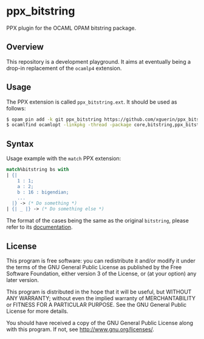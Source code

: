 # ppx_bitstring

PPX plugin for the OCAML OPAM bitstring package.

## Overview

This repository is a development playground. It aims at eventually being a drop-in replacement of the `ocamlp4` extension.

## Usage

The PPX extension is called `ppx_bitstring.ext`. It should be used as follows:

```bash
$ opam pin add -k git ppx_bitstring https://github.com/xguerin/ppx_bitstring
$ ocamlfind ocamlopt -linkpkg -thread -package core,bitstring,ppx_bitstring.ext main.ml -o main.native
```

## Syntax

Usage example with the `match` PPX extension:

```ocaml
match%bitstring bs with
| {|
    1 : 1;
    a : 2;
    b : 16 : bigendian;
    ...
  |} -> (* Do something *)
| {| _ |} -> (* Do something else *)
```

The format of the cases being the same as the original `bitstring`, please refer to its [documentation](http://people.redhat.com/~rjones/bitstring/html/Bitstring.html).

## License

This program is free software: you can redistribute it and/or modify it under the terms of the GNU General Public License as published by the Free Software Foundation, either version 3 of the License, or (at your option) any later version.

This program is distributed in the hope that it will be useful, but WITHOUT ANY WARRANTY; without even the implied warranty of MERCHANTABILITY or FITNESS FOR A PARTICULAR PURPOSE.  See the GNU General Public License for more details.

You should have received a copy of the GNU General Public License along with this program.  If not, see <http://www.gnu.org/licenses/>.

